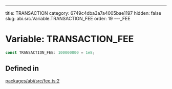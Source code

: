 ---
title: TRANSACTION
category: 6749c4dba3a7a4005bae1197
hidden: false
slug: abi.src.Variable.TRANSACTION_FEE
order: 19
---\_FEE

# Variable: TRANSACTION\_FEE

```ts
const TRANSACTION_FEE: 100000000 = 1e8;
```

## Defined in

[packages/abi/src/fee.ts:2](https://github.com/zkcloudworker/minatokens-lib/blob/main/packages/abi/src/fee.ts#L2)
